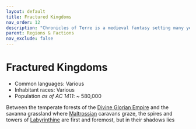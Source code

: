 ```yaml
---
layout: default
title: Fractured Kingdoms
nav_order: 12
description: "Chronicles of Terre is a medieval fantasy setting many years in the writing."
parent: Regions & Factions
nav_exclude: false
---
```


# Fractured Kingdoms

- Common languages: Various
- Inhabitant races: Various
- Population *as of AC 1411*: ~ 580,000

Between the temperate forests of the [Divine Glorian Empire](DGE) and the savanna grassland where [Maltrossian](Maltross) caravans graze, the spires and towers of [Labyrinthine](Labyrinthine) are first and foremost, but in their shadows lies 